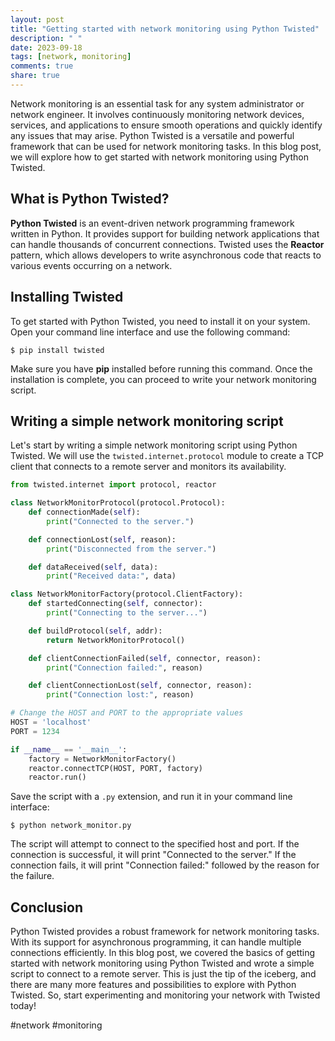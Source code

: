 ```yaml
---
layout: post
title: "Getting started with network monitoring using Python Twisted"
description: " "
date: 2023-09-18
tags: [network, monitoring]
comments: true
share: true
---
```


Network monitoring is an essential task for any system administrator or network engineer. It involves continuously monitoring network devices, services, and applications to ensure smooth operations and quickly identify any issues that may arise. Python Twisted is a versatile and powerful framework that can be used for network monitoring tasks. In this blog post, we will explore how to get started with network monitoring using Python Twisted.

## What is Python Twisted?

**Python Twisted** is an event-driven network programming framework written in Python. It provides support for building network applications that can handle thousands of concurrent connections. Twisted uses the **Reactor** pattern, which allows developers to write asynchronous code that reacts to various events occurring on a network.

## Installing Twisted

To get started with Python Twisted, you need to install it on your system. Open your command line interface and use the following command:

```
$ pip install twisted
```

Make sure you have **pip** installed before running this command. Once the installation is complete, you can proceed to write your network monitoring script.

## Writing a simple network monitoring script

Let's start by writing a simple network monitoring script using Python Twisted. We will use the `twisted.internet.protocol` module to create a TCP client that connects to a remote server and monitors its availability.

```python
from twisted.internet import protocol, reactor

class NetworkMonitorProtocol(protocol.Protocol):
    def connectionMade(self):
        print("Connected to the server.")

    def connectionLost(self, reason):
        print("Disconnected from the server.")

    def dataReceived(self, data):
        print("Received data:", data)

class NetworkMonitorFactory(protocol.ClientFactory):
    def startedConnecting(self, connector):
        print("Connecting to the server...")

    def buildProtocol(self, addr):
        return NetworkMonitorProtocol()

    def clientConnectionFailed(self, connector, reason):
        print("Connection failed:", reason)

    def clientConnectionLost(self, connector, reason):
        print("Connection lost:", reason)

# Change the HOST and PORT to the appropriate values
HOST = 'localhost'
PORT = 1234

if __name__ == '__main__':
    factory = NetworkMonitorFactory()
    reactor.connectTCP(HOST, PORT, factory)
    reactor.run()
```

Save the script with a `.py` extension, and run it in your command line interface:

```
$ python network_monitor.py
```

The script will attempt to connect to the specified host and port. If the connection is successful, it will print "Connected to the server." If the connection fails, it will print "Connection failed:" followed by the reason for the failure.

## Conclusion

Python Twisted provides a robust framework for network monitoring tasks. With its support for asynchronous programming, it can handle multiple connections efficiently. In this blog post, we covered the basics of getting started with network monitoring using Python Twisted and wrote a simple script to connect to a remote server. This is just the tip of the iceberg, and there are many more features and possibilities to explore with Python Twisted. So, start experimenting and monitoring your network with Twisted today!

\#network #monitoring